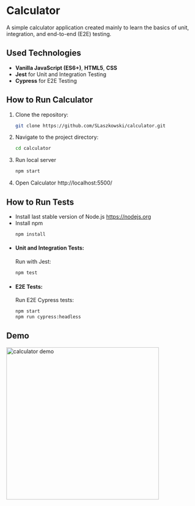 # Calculator

A simple calculator application created mainly to learn the basics of unit, integration, and end-to-end (E2E) testing.

## Used Technologies
- **Vanilla JavaScript (ES6+)**, **HTML5**, **CSS**
- **Jest** for Unit and Integration Testing
- **Cypress** for E2E Testing

## How to Run Calculator
1. Clone the repository:
    ```bash
    git clone https://github.com/SLaszkowski/calculator.git
    ```
2. Navigate to the project directory:
    ```bash
    cd calculator
    ```
3. Run local server
    ```bash
    npm start
    ```
4. Open Calculator http://localhost:5500/

## How to Run Tests
- Install last stable version of Node.js https://nodejs.org
- Install npm
  ```bash
  npm install
  ```
- #### **Unit and Integration Tests**:
  Run with Jest:
  ```bash
  npm test
  ```
- #### **E2E Tests**:
  Run E2E Cypress tests:
  ```bash
  npm start
  npm run cypress:headless
  ```

## Demo
<img src="assets/calculator_demo.gif" width="400" alt="calculator demo">